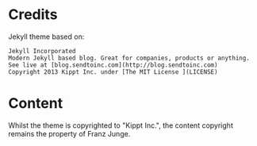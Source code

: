 
# Credits
Jekyll theme based on:

	Jekyll Incorporated
	Modern Jekyll based blog. Great for companies, products or anything. See live at [blog.sendtoinc.com](http://blog.sendtoinc.com)
	Copyright 2013 Kippt Inc. under [The MIT License ](LICENSE)

# Content
Whilst the theme is copyrighted to "Kippt Inc.", the content copyright remains the property of Franz Junge.



